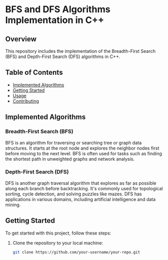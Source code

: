 # BFS and DFS Algorithms Implementation in C++

## Overview

This repository includes the implementation of the Breadth-First Search (BFS) and Depth-First Search (DFS) algorithms in C++. 
## Table of Contents

- [Implemented Algorithms](#implemented-algorithms)
- [Getting Started](#getting-started)
- [Usage](#usage)
- [Contributing](#contributing)

## Implemented Algorithms

### Breadth-First Search (BFS)

BFS is an algorithm for traversing or searching tree or graph data structures. It starts at the root node and explores the neighbor nodes first before moving to the next level. BFS is often used for tasks such as finding the shortest path in unweighted graphs and network analysis.

### Depth-First Search (DFS)

DFS is another graph traversal algorithm that explores as far as possible along each branch before backtracking. It's commonly used for topological sorting, cycle detection, and solving puzzles like mazes. DFS has applications in various domains, including artificial intelligence and data mining.

## Getting Started

To get started with this project, follow these steps:

1. Clone the repository to your local machine:

   ```bash
   git clone https://github.com/your-username/your-repo.git
